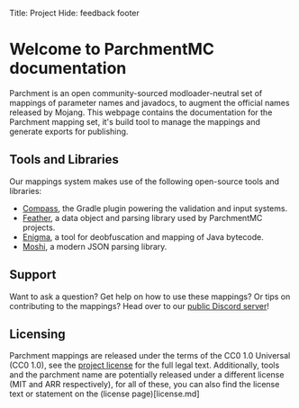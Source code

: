 Title: Project
Hide:  feedback
       footer

# Welcome to ParchmentMC documentation

Parchment is an open community-sourced modloader-neutral set of mappings of parameter names and javadocs, to augment the official names released by Mojang.
This webpage contains the documentation for the Parchment mapping set, it's build tool to manage the mappings and generate exports for publishing.

## Tools and Libraries
Our mappings system makes use of the following open-source tools and libraries:

- [Compass](https://github.com/ParchmentMC/Compass), the Gradle plugin powering the validation and input systems.
- [Feather](https://github.com/ParchmentMC/Feather), a data object and parsing library used by ParchmentMC projects.
- [Enigma](https://github.com/FabricMC/enigma), a tool for deobfuscation and mapping of Java bytecode.
- [Moshi](https://github.com/square/moshi), a modern JSON parsing library.

## Support
Want to ask a question? Get help on how to use these mappings? Or tips on contributing to the mappings? Head over to
our [public Discord server](https://discord.parchmentmc.org/)!

## Licensing
Parchment mappings are released under the terms of the CC0 1.0 Universal (CC0 1.0), see the [project license](license.md) for the full legal text.
Additionally, tools and the parchment name are potentially released under a different license (MIT and ARR respectively), for all of these, you can also find the license text or statement on the (license page)[license.md]